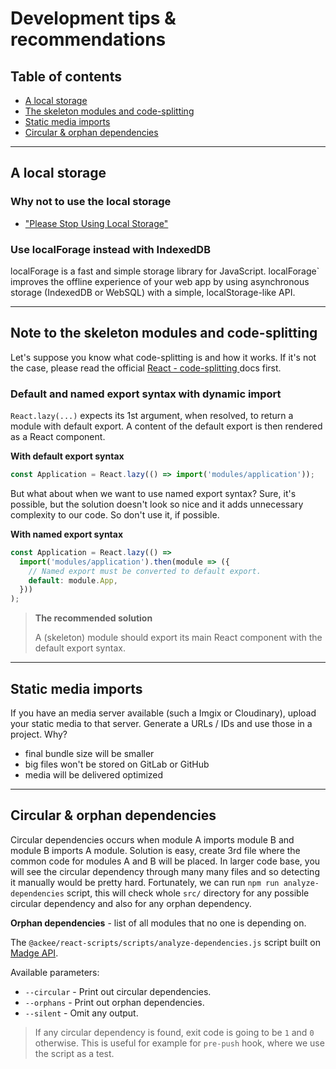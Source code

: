 # Development tips & recommendations

## Table of contents

- [A local storage](#local-storage)
- [The skeleton modules and code-splitting](#code-splitting)
- [Static media imports](#media-imports)
- [Circular & orphan dependencies](#circular-dependencies)

---

## <a name="local-storage"></a> A local storage

### Why not to use the local storage

- ["Please Stop Using Local Storage"](https://www.rdegges.com/2018/please-stop-using-local-storage/)

### Use localForage instead with IndexedDB

localForage is a fast and simple storage library for JavaScript. localForage` improves the offline experience of your web app by using asynchronous storage (IndexedDB or WebSQL) with a simple, localStorage-like API.

---

## <a name="code-splitting"></a> Note to the skeleton modules and code-splitting

Let's suppose you know what code-splitting is and how it works. If it's not the case, please read the official [React - code-splitting ](https://reactjs.org/docs/code-splitting.html) docs first.

### Default and named export syntax with dynamic import

`React.lazy(...)` expects its 1st argument, when resolved, to return a module with default export. A content of the default export is then rendered as a React component.

**With default export syntax**

```js
const Application = React.lazy(() => import('modules/application'));
```

But what about when we want to use named export syntax? Sure, it's possible, but the solution doesn't look so nice and it adds unnecessary complexity to our code. So don't use it, if possible.

**With named export syntax**

```js
const Application = React.lazy(() =>
  import('modules/application').then(module => ({
    // Named export must be converted to default export.
    default: module.App,
  }))
);
```

> **The recommended solution**
>
> A (skeleton) module should export its main React component with the default export syntax.

---

## <a name="media-imports"></a> Static media imports

If you have an media server available (such a Imgix or Cloudinary), upload your static media to that server. Generate a URLs / IDs and use those in a project. Why?

- final bundle size will be smaller
- big files won't be stored on GitLab or GitHub
- media will be delivered optimized

---

## <a name="circular-dependencies"></a> Circular & orphan dependencies

Circular dependencies occurs when module A imports module B and module B imports A module. Solution is easy, create 3rd file where the common code for modules A and B will be placed.
In larger code base, you will see the circular dependency through many many files and so detecting it manually would be pretty hard. Fortunately, we can run `npm run analyze-dependencies` script, this will check whole `src/` directory for any possible circular dependency and also for any orphan dependency.

**Orphan dependencies** - list of all modules that no one is depending on.

The `@ackee/react-scripts/scripts/analyze-dependencies.js` script built on [Madge API](https://www.npmjs.com/package/madge).

Available parameters:

- `--circular` - Print out circular dependencies.
- `--orphans` - Print out orphan dependencies.
- `--silent` - Omit any output.

> If any circular dependency is found, exit code is going to be `1` and `0` otherwise. This is useful for example for `pre-push` hook, where we use the script as a test.
